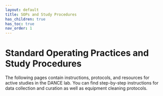 ```yaml
---
layout: default
title: SOPs and Study Procedures
has_children: true
has_toc: true
nav_order: 1
---
```


# Standard Operating Practices and Study Procedures

The following pages contain instructions, protocols, and resources for active studies in the DANCE lab. You can find step-by-step instructions for data collection and curation as well as equipment cleaning protocols.